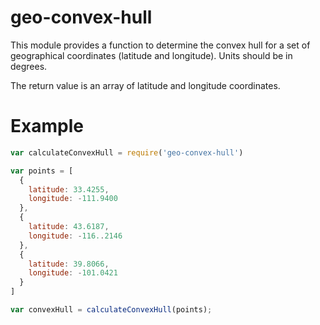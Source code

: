 geo-convex-hull
===========
This module provides a function to determine the convex hull for a set of geographical coordinates (latitude and longitude).  Units should be in degrees.

The return value is an array of latitude and longitude coordinates.

# Example

```javascript
var calculateConvexHull = require('geo-convex-hull')

var points = [
  {
    latitude: 33.4255,
    longitude: -111.9400
  }, 
  {
    latitude: 43.6187,
    longitude: -116..2146
  },
  {
    latitude: 39.8066,
    longitude: -101.0421
  }
]

var convexHull = calculateConvexHull(points);

```